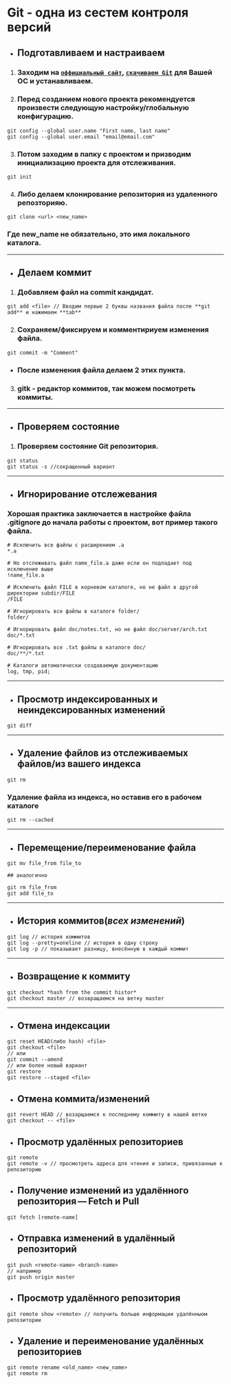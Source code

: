 ﻿# Git - одна из сестем контроля версий
* ## Подготавливаем и настраиваем

1. ### Заходим на <code>[оффициальный сайт](https://git-scm.com)</code>, <code>[скачиваем Git](https://git-scm.com/downloads)</code> для Вашей ОС и устанавливаем.

2. ### Перед созданием нового проекта рекомендуется произвести следующую настройку/глобальную конфигурацию. 
```Git
git config --global user.name "First name, last name"
git config --global user.email "email@email.com"
```
3. ### Потом заходим в папку с проектом и призводим инициализацию проекта для отслеживания.
```Git
git init
```
4. ### Либо делаем клонирование репозитория из удаленного репозторияю.
```Git
git clone <url> <new_name>
```
### Где new_name не обязательно, это имя локального каталога.
---
* ## Делаем коммит

1. ### Добавляем файл на **commit** кандидат.
```Git
git add <file> // Вводим первые 2 буквы названия файла после **git add** и нажимаем **tab**
```
2. ### Сохраняем/фиксируем и комментириуем изменения файла.
```Git
git commit -m "Comment"
```
* ### После изменения файла делаем 2 этих пункта.
3. ### gitk - редактор коммитов, так можем посмотреть коммиты.
---
* ## Проверяем состояние

1. ### Проверяем состояние **Git** репозитория.
```Git
git status
git status -s //сокращенный вариант
```
---
* ## Игнорирование отслежевания
### Хорошая практика заключается в настройке файла .gitignore до начала работы с проектом, вот пример такого файла.
```Gitignore
# Исключить все файлы с расширением .a
*.a

# Но отслеживать файл name_file.a даже если он подпадает под исключение выше
!name_file.a

# Исключить файл FILE в корневом каталоге, но не файл в другой директории subdir/FILE
/FILE

# Игнорировать все файлы в каталоге folder/
folder/

# Игнорировать файл doc/notes.txt, но не файл doc/server/arch.txt
doc/*.txt

# Игнорировать все .txt файлы в каталоге doc/
doc/**/*.txt

# Каталоги автоматически создаваемую документацию
log, tmp, pid; 
```
---
* ## Просмотр индексированных и неиндексированных изменений
```Git
git diff
```
---
* ## Удаление файлов из отслеживаемых файлов/из вашего индекса 
```Git
git rm
```
### Удаление файла из индекса, но оставив его в рабочем каталоге
```Git
git rm --cached
```
---
* ## Перемещение/переименование файла
```Git
git mv file_from file_to

## аналогично

git rm file_from
git add file_to
```
---
* ## История коммитов(*всех изменений*)
```Git
git log // история коммитов
git log --pretty=oneline // история в одну строку
git log -p // показывает разницу, внесённую в каждый коммит
```
---
* ## Возвращение к коммиту
```Git
git checkout *hash from the commit histor*
git checkout master // возвращаемся на ветку master
```
---
* ## Отмена индексации
```Git
git reset HEAD(либо hash) <file>
git checkout <file>
// или
git commit --amend
// или более новый вариант
git restore
git restore --staged <file>
```
* ## Отмена коммита/изменений
```Git
git revert HEAD // возарщаемся к последнему коммиту в нашей ветке
git checkout -- <file>
```
* ## Просмотр удалённых репозиториев
```Git
git remote
git remote -v // просмотреть адреса для чтения и записи, привязанные к репозиторию
```
* ## Получение изменений из удалённого репозитория — Fetch и Pull
```Git
git fetch [remote-name]
```
* ## Отправка изменений в удалённый репозиторий
```Git
git push <remote-name> <branch-name>
// например
git push origin master
```
* ## Просмотр удалённого репозитория
```Git
git remote show <remote> // получить больше информации удалённыом репозитории
```
* ## Удаление и переименование удалённых репозиториев
```Git
git remote rename <old_name> <new_name>
git remote rm
```
